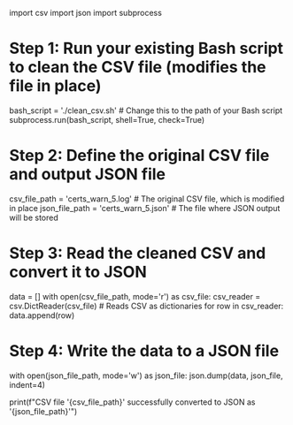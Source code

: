 import csv
import json
import subprocess

# Step 1: Run your existing Bash script to clean the CSV file (modifies the file in place)
bash_script = './clean_csv.sh'  # Change this to the path of your Bash script
subprocess.run(bash_script, shell=True, check=True)

# Step 2: Define the original CSV file and output JSON file
csv_file_path = 'certs_warn_5.log'  # The original CSV file, which is modified in place
json_file_path = 'certs_warn_5.json'  # The file where JSON output will be stored

# Step 3: Read the cleaned CSV and convert it to JSON
data = []
with open(csv_file_path, mode='r') as csv_file:
    csv_reader = csv.DictReader(csv_file)  # Reads CSV as dictionaries
    for row in csv_reader:
        data.append(row)

# Step 4: Write the data to a JSON file
with open(json_file_path, mode='w') as json_file:
    json.dump(data, json_file, indent=4)

print(f"CSV file '{csv_file_path}' successfully converted to JSON as '{json_file_path}'")
